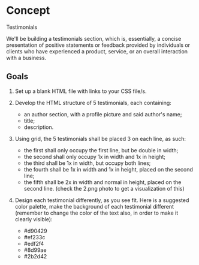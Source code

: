 # Concept
Testimonials

We'll be building a testimonials section, which is, essentially, a concise presentation of positive statements or feedback provided by individuals or clients who have experienced a product, service, or an overall interaction with a business.

## Goals
1. Set up a blank HTML file with links to your CSS file/s.

2. Develop the HTML structure of 5 testimonials, each containing:
    * an author section, with a profile picture and said author's name;
    * title;
    * description.

3. Using grid, the 5 testimonials shall be placed 3 on each line, as such:
    * the first shall only occupy the first line, but be double in width;
    * the second shall only occupy 1x in width and 1x in height;
    * the third shall be 1x in width, but occupy both lines;
    * the fourth shall be 1x in width and 1x in height, placed on the second line;
    * the fifth shall be 2x in width and normal in height, placed on the second line.
    (check the 2.png photo to get a visualization of this)

4. Design each testimonial differently, as you see fit. Here is a suggested color palette, make the background of each testimonial different (remember to change the color of the text also, in order to make it clearly visible):
    * \#d90429
    * \#ef233c
    * \#edf2f4
    * \#8d99ae
    * \#2b2d42